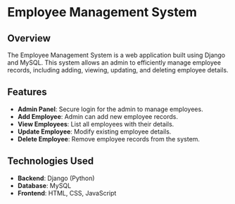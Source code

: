 # Employee Management System

## Overview
The Employee Management System is a web application built using Django and MySQL. This system allows an admin to efficiently manage employee records, including adding, viewing, updating, and deleting employee details.

## Features
- **Admin Panel**: Secure login for the admin to manage employees.
- **Add Employee**: Admin can add new employee records.
- **View Employees**: List all employees with their details.
- **Update Employee**: Modify existing employee details.
- **Delete Employee**: Remove employee records from the system.

## Technologies Used
- **Backend**: Django (Python)
- **Database**: MySQL
- **Frontend**: HTML, CSS, JavaScript 



